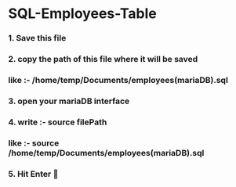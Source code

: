 # SQL-Employees-Table

### 1. Save this file
### 2. copy the path of this file where it will be saved 
### 	like :- /home/temp/Documents/employees(mariaDB).sql
### 3. open your mariaDB interface
### 4. write :- source filePath
### 	like :- source /home/temp/Documents/employees(mariaDB).sql
### 5. Hit Enter 🥴
